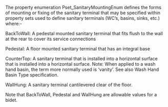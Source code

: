 The property enumeration Pset_SanitaryMountingEnum defines the forms of mounting or fixing of the sanitary terminal that may be specified within property sets used to define sanitary terminals (WC’s, basins, sinks, etc.) where:-



BackToWall: 	A pedestal mounted sanitary terminal that fits flush to the wall at the rear to cover its service connections

Pedestal: 	A floor mounted sanitary terminal that has an integral base

CounterTop: 	A sanitary terminal that is installed into a horizontal surface that is installed into a horizontal surface. Note: When applied to a wash hand basin, the term more normally used is ‘vanity’. See also Wash Hand Basin Type specification.

WallHung: 	A sanitary terminal cantilevered clear of the floor.



Note that BackToWall, Pedestal and WallHung are allowable values for a bidet.
